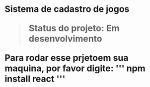 <h1>Sistema de cadastro de jogos</1>

>Status do projeto: Em desenvolvimento

Para rodar esse prjetoem sua maquina, por favor digite:
'''
npm install react
'''
